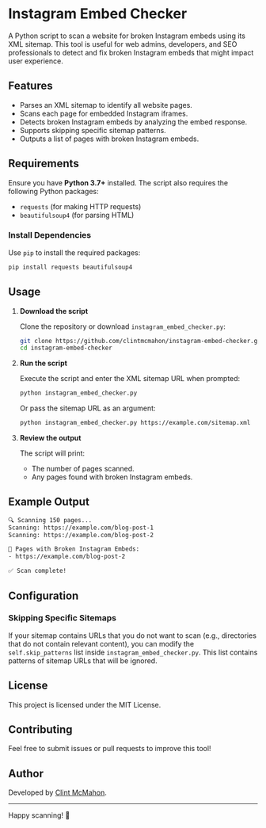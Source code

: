 # Instagram Embed Checker

A Python script to scan a website for broken Instagram embeds using its XML sitemap. This tool is useful for web admins, developers, and SEO professionals to detect and fix broken Instagram embeds that might impact user experience.

## Features

- Parses an XML sitemap to identify all website pages.
- Scans each page for embedded Instagram iframes.
- Detects broken Instagram embeds by analyzing the embed response.
- Supports skipping specific sitemap patterns.
- Outputs a list of pages with broken Instagram embeds.

## Requirements

Ensure you have **Python 3.7+** installed. The script also requires the following Python packages:

- `requests` (for making HTTP requests)
- `beautifulsoup4` (for parsing HTML)

### Install Dependencies

Use `pip` to install the required packages:

```sh
pip install requests beautifulsoup4
```

## Usage

1. **Download the script**

   Clone the repository or download `instagram_embed_checker.py`:

   ```sh
   git clone https://github.com/clintmcmahon/instagram-embed-checker.git
   cd instagram-embed-checker
   ```

2. **Run the script**

   Execute the script and enter the XML sitemap URL when prompted:

   ```sh
   python instagram_embed_checker.py
   ```

   Or pass the sitemap URL as an argument:

   ```sh
   python instagram_embed_checker.py https://example.com/sitemap.xml
   ```

3. **Review the output**

   The script will print:

   - The number of pages scanned.
   - Any pages found with broken Instagram embeds.

## Example Output

```sh
🔍 Scanning 150 pages...
Scanning: https://example.com/blog-post-1
Scanning: https://example.com/blog-post-2

🚨 Pages with Broken Instagram Embeds:
- https://example.com/blog-post-2

✅ Scan complete!
```

## Configuration

### Skipping Specific Sitemaps

If your sitemap contains URLs that you do not want to scan (e.g., directories that do not contain relevant content), you can modify the `self.skip_patterns` list inside `instagram_embed_checker.py`. This list contains patterns of sitemap URLs that will be ignored.

## License

This project is licensed under the MIT License.

## Contributing

Feel free to submit issues or pull requests to improve this tool!

## Author

Developed by [Clint McMahon](https://github.com/clintmcmahon).

---

Happy scanning! 🚀

